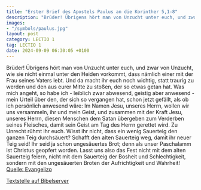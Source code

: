```yaml
---
title: "Erster Brief des Apostels Paulus an die Korinther 5,1-8"
description: "Brüder! Übrigens hört man von Unzucht unter euch, und zwar von Unzucht, wie sie nicht einmal unter den Heiden vorkommt, dass nämlich einer mit der Frau seines Vaters lebt. Und da macht ihr euch noch wichtig, statt traurig zu werden und den aus eurer Mitte zu stoßen, der so etwas ...."
images:
- "/symbols/paulus.jpg"
layout: post
category: LECTIO 1
tag: LECTIO 1
date: 2024-09-09 06:30:05 +0100
---
```

Brüder! Übrigens hört man von Unzucht unter euch, und zwar von Unzucht, wie sie nicht einmal unter den Heiden vorkommt, dass nämlich einer mit der Frau seines Vaters lebt.
Und da macht ihr euch noch wichtig, statt traurig zu werden und den aus eurer Mitte zu stoßen, der so etwas getan hat.<!--more-->
Was mich angeht, so habe ich - leiblich zwar abwesend, geistig aber anwesend - mein Urteil über den, der sich so vergangen hat, schon jetzt gefällt, als ob ich persönlich anwesend wäre:
Im Namen Jesu, unseres Herrn, wollen wir uns versammeln, ihr und mein Geist, und zusammen mit der Kraft Jesu, unseres Herrn,
diesen Menschen dem Satan übergeben zum Verderben seines Fleisches, damit sein Geist am Tag des Herrn gerettet wird.
Zu Unrecht rühmt ihr euch. Wisst ihr nicht, dass ein wenig Sauerteig den ganzen Teig durchsäuert?
Schafft den alten Sauerteig weg, damit ihr neuer Teig seid! Ihr seid ja schon ungesäuertes Brot; denn als unser Paschalamm ist Christus geopfert worden.
Lasst uns also das Fest nicht mit dem alten Sauerteig feiern, nicht mit dem Sauerteig der Bosheit und Schlechtigkeit, sondern mit den ungesäuerten Broten der Aufrichtigkeit und Wahrheit!<br>
[Quelle: Evangelizo](https://evangeliumtagfuertag.org/DE/gospel)

[Textstelle auf Bibelserver](https://www.bibleserver.com/EU/1.Korinther5,1-8)
